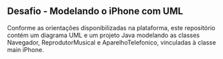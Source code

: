 ## Desafio - Modelando o iPhone com UML

Conforme as orientações disponibilizadas na plataforma, este repositório contém um diagrama UML e um projeto Java modelando as classes Navegador, ReprodutorMusical e AparelhoTelefonico, vinculadas à classe main iPhone.
